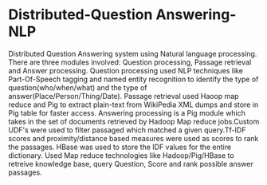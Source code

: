 # Distributed-Question Answering-NLP
Distributed Question Answering system using Natural language processing.
There are three modules involved: Question processing, Passage retrieval and Answer processing. Question processing used NLP techniques like Part-Of-Speech tagging and named entity recognition to identify the type of question(who/when/what) and the type of answer(Place/Person/Thing/Date). Passage retrieval used Haoop map reduce and Pig to extract plain-text from WikiPedia XML dumps and store in Pig table for faster access. Answering processing is a Pig module which takes in the set of documents retrieved by Hadoop Map reduce jobs.Custom UDF's were used to filter passaged which matched a given query.Tf-IDF scores and proximity/distance based measures were used as scores to rank the passages. HBase was used to store the IDF values for the entire dictionary. Used Map reduce technologies like Hadoop/Pig/HBase to retreive knowledge base, query Question, Score and rank possible answer passages.
